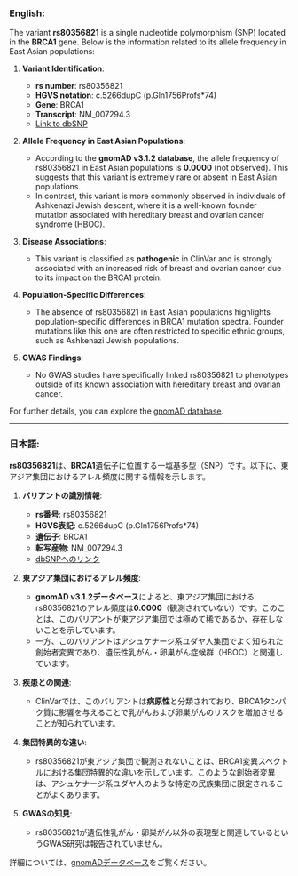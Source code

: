 ### English:
The variant **rs80356821** is a single nucleotide polymorphism (SNP) located in the **BRCA1** gene. Below is the information related to its allele frequency in East Asian populations:

1. **Variant Identification**:
   - **rs number**: rs80356821
   - **HGVS notation**: c.5266dupC (p.Gln1756Profs*74)
   - **Gene**: BRCA1
   - **Transcript**: NM_007294.3
   - [Link to dbSNP](https://www.ncbi.nlm.nih.gov/snp/rs80356821)

2. **Allele Frequency in East Asian Populations**:
   - According to the **gnomAD v3.1.2 database**, the allele frequency of rs80356821 in East Asian populations is **0.0000** (not observed). This suggests that this variant is extremely rare or absent in East Asian populations.
   - In contrast, this variant is more commonly observed in individuals of Ashkenazi Jewish descent, where it is a well-known founder mutation associated with hereditary breast and ovarian cancer syndrome (HBOC).

3. **Disease Associations**:
   - This variant is classified as **pathogenic** in ClinVar and is strongly associated with an increased risk of breast and ovarian cancer due to its impact on the BRCA1 protein.

4. **Population-Specific Differences**:
   - The absence of rs80356821 in East Asian populations highlights population-specific differences in BRCA1 mutation spectra. Founder mutations like this one are often restricted to specific ethnic groups, such as Ashkenazi Jewish populations.

5. **GWAS Findings**:
   - No GWAS studies have specifically linked rs80356821 to phenotypes outside of its known association with hereditary breast and ovarian cancer.

For further details, you can explore the [gnomAD database](https://gnomad.broadinstitute.org/variant/17-43071077-C-CG?dataset=gnomad_r3).

---

### 日本語:
**rs80356821**は、**BRCA1**遺伝子に位置する一塩基多型（SNP）です。以下に、東アジア集団におけるアレル頻度に関する情報を示します。

1. **バリアントの識別情報**:
   - **rs番号**: rs80356821
   - **HGVS表記**: c.5266dupC (p.Gln1756Profs*74)
   - **遺伝子**: BRCA1
   - **転写産物**: NM_007294.3
   - [dbSNPへのリンク](https://www.ncbi.nlm.nih.gov/snp/rs80356821)

2. **東アジア集団におけるアレル頻度**:
   - **gnomAD v3.1.2データベース**によると、東アジア集団におけるrs80356821のアレル頻度は**0.0000**（観測されていない）です。このことは、このバリアントが東アジア集団では極めて稀であるか、存在しないことを示しています。
   - 一方、このバリアントはアシュケナージ系ユダヤ人集団でよく知られた創始者変異であり、遺伝性乳がん・卵巣がん症候群（HBOC）と関連しています。

3. **疾患との関連**:
   - ClinVarでは、このバリアントは**病原性**と分類されており、BRCA1タンパク質に影響を与えることで乳がんおよび卵巣がんのリスクを増加させることが知られています。

4. **集団特異的な違い**:
   - rs80356821が東アジア集団で観測されないことは、BRCA1変異スペクトルにおける集団特異的な違いを示しています。このような創始者変異は、アシュケナージ系ユダヤ人のような特定の民族集団に限定されることがよくあります。

5. **GWASの知見**:
   - rs80356821が遺伝性乳がん・卵巣がん以外の表現型と関連しているというGWAS研究は報告されていません。

詳細については、[gnomADデータベース](https://gnomad.broadinstitute.org/variant/17-43071077-C-CG?dataset=gnomad_r3)をご覧ください。